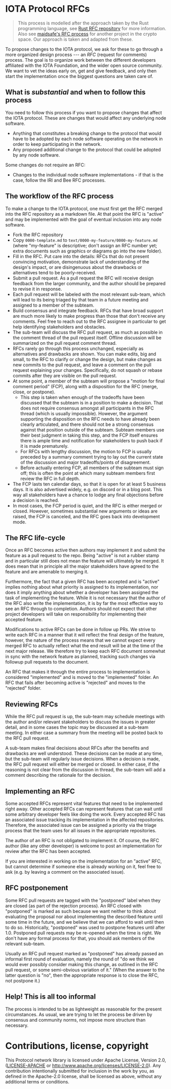 # IOTA Protocol RFCs

> This process is modelled after the approach taken by the Rust programming
language, see [Rust RFC repository] for more information. Also see
[maidsafe's RFC process] for another project in the crypto space.
Our approach is taken and adapted from these.

To propose changes to the IOTA protocol, we ask for these to go through a more
organized design process --- an *RFC* (request for comments) process. The goal
is to organize work between the different developers affiliated with the IOTA
Foundation, and the wider open source community. We want to vet the ideas early
on, get and give feedback, and only then start the implementation once the
biggest questions are taken care of.

## What is *substantial* and when to follow this process

You need to follow this process if you want to propose changes that affect the IOTA protocol. These are changes that would affect any underlying node software.

+ Anything that constitutes a breaking change to the protocol that would have to be adopted by each node software operating on the network in order to keep participating in the network.
+ Any proposed additional change to the protocol that could be adopted by any node software.

Some changes do not require an RFC:

+ Changes to the individual node software implementations - if that is the case, follow the IRI and Bee RFC processes.

## The workflow of the RFC process

To make a change to the IOTA protocol, one must first get the RFC
merged into the RFC repository as a markdown file. At that point the RFC is
"active" and may be implemented with the goal of eventual inclusion into any node software. 

+ Fork the RFC repository
+ Copy `0000-template.md` to `text/0000-my-feature/0000-my-feature.md` (where
  "my-feature" is descriptive; don't assign an RFC number yet; extra documents
  such as graphics or diagrams go into the new folder).
+ Fill in the RFC. Put care into the details: RFCs that do not present
  convincing motivation, demonstrate lack of understanding of the design's
  impact, or are disingenuous about the drawbacks or alternatives tend to be
  poorly-received.
+ Submit a pull request. As a pull request the RFC will receive design feedback
  from the larger community, and the author should be prepared to revise it in
  response.
+ Each pull request will be labeled with the most relevant sub-team, which will
  lead to its being triaged by that team in a future meeting and assigned to
  a member of the subteam.
+ Build consensus and integrate feedback. RFCs that have broad support are much
  more likely to make progress than those that don't receive any comments. Feel
  free to reach out to the RFC assignee in particular to get help identifying
  stakeholders and obstacles.
+ The sub-team will discuss the RFC pull request, as much as possible in the
  comment thread of the pull request itself. Offline discussion will be
  summarized on the pull request comment thread.
+ RFCs rarely go through this process unchanged, especially as alternatives and
  drawbacks are shown. You can make edits, big and small, to the RFC to clarify
  or change the design, but make changes as new commits to the pull request,
  and leave a comment on the pull request explaining your changes.
  Specifically, do not squash or rebase commits after they are visible on the
  pull request.
+ At some point, a member of the subteam will propose a "motion for final
  comment period" (FCP), along with a disposition for the RFC (merge, close, or
  postpone).
    + This step is taken when enough of the tradeoffs have been discussed that
      the subteam is in a position to make a decision. That does not require
      consensus amongst all participants in the RFC thread (which is usually
      impossible). However, the argument supporting the disposition on the RFC
      needs to have already been clearly articulated, and there should not be
      a strong consensus against that position outside of the subteam. Subteam
      members use their best judgment in taking this step, and the FCP itself
      ensures there is ample time and notification for stakeholders to push
      back if it is made prematurely.
    + For RFCs with lengthy discussion, the motion to FCP is usually preceded
      by a summary comment trying to lay out the current state of the
      discussion and major tradeoffs/points of disagreement.
    + Before actually entering FCP, all members of the subteam must sign off;
      this is often the point at which many subteam members first review the
      RFC in full depth.
+ The FCP lasts ten calendar days, so that it is open for at least 5 business
  days. It is also advertised widely, e.g. on discord or in a blog post. This
  way all stakeholders have a chance to lodge any final objections before
  a decision is reached.
+ In most cases, the FCP period is quiet, and the RFC is either merged or
  closed. However, sometimes substantial new arguments or ideas are raised, the
  FCP is canceled, and the RFC goes back into development mode.

## The RFC life-cycle

Once an RFC becomes active then authors may implement it and submit the feature
as a pull request to the repo. Being "active" is not a rubber stamp and in
particular still does not mean the feature will ultimately be merged. It does
mean that in principle all the major stakeholders have agreed to the feature
and are amenable to merging it.

Furthermore, the fact that a given RFC has been accepted and is "active"
implies nothing about what priority is assigned to its implementation, nor does
it imply anything about whether a developer has been assigned the task of
implementing the feature. While it is not necessary that the author of the RFC
also write the implementation, it is by far the most effective way to see an
RFC through to completion. Authors should not expect that other project
developers will take on responsibility for implementing their accepted feature.

Modifications to active RFCs can be done in follow up PRs. We strive to write
each RFC in a manner that it will reflect the final design of the feature,
however, the nature of the process means that we cannot expect every merged RFC
to actually reflect what the end result will be at the time of the next major
release. We therefore try to keep each RFC document somewhat in sync with the
network feature as planned, tracking such changes via followup pull requests to
the document.

An RFC that makes it through the entire process to implementation is considered
"implemented" and is moved to the "implemented" folder. An RFC that fails after
becoming active is "rejected" and moves to the "rejected" folder.

## Reviewing RFCs

While the RFC pull request is up, the sub-team may schedule meetings with the
author and/or relevant stakeholders to discuss the issues in greater detail,
and in some cases the topic may be discussed at a sub-team meeting. In either
case a summary from the meeting will be posted back to the RFC pull request.

A sub-team makes final decisions about RFCs after the benefits and drawbacks
are well understood. These decisions can be made at any time, but the sub-team
will regularly issue decisions. When a decision is made, the RFC pull request
will either be merged or closed. In either case, if the reasoning is not clear
from the discussion in thread, the sub-team will add a comment describing the
rationale for the decision.

## Implementing an RFC

Some accepted RFCs represent vital features that need to be implemented right
away. Other accepted RFCs can represent features that can wait until some
arbitrary developer feels like doing the work. Every accepted RFC has an
associated issue tracking its implementation in the affected repositories.
Therefore, the associated issue can be assigned a priority via the triage
process that the team uses for all issues in the appropriate repositories.

The author of an RFC is not obligated to implement it. Of course, the RFC
author (like any other developer) is welcome to post an implementation for
review after the RFC has been accepted.

If you are interested in working on the implementation for an "active" RFC, but
cannot determine if someone else is already working on it, feel free to ask
(e.g. by leaving a comment on the associated issue).

## RFC postponement

Some RFC pull requests are tagged with the "postponed" label when they are
closed (as part of the rejection process). An RFC closed with "postponed" is
marked as such because we want neither to think about evaluating the proposal
nor about implementing the described feature until some time in the future, and
we believe that we can afford to wait until then to do so. Historically,
"postponed" was used to postpone features until after 1.0. Postponed pull
requests may be re-opened when the time is right. We don't have any formal
process for that, you should ask members of the relevant sub-team.

Usually an RFC pull request marked as "postponed" has already passed an
informal first round of evaluation, namely the round of "do we think we would
ever possibly consider making this change, as outlined in the RFC pull request,
or some semi-obvious variation of it." (When the answer to the latter question
is "no", then the appropriate response is to close the RFC, not postpone it.)

## Help! This is all too informal

The process is intended to be as lightweight as reasonable for the present
circumstances. As usual, we are trying to let the process be driven by
consensus and community norms, not impose more structure than necessary.

# Contributions, license, copyright

This Protocol network library is licensed under Apache License, Version 2.0,
([LICENSE-APACHE] or http://www.apache.org/licenses/LICENSE-2.0). Any
contribution intentionally submitted for inclusion in the work by you, as
defined in the Apache-2.0 license, shall be licensed as above, without any
additional terms or conditions.

[maidsafe's RFC process]: https://github.com/maidsafe/rfcs
[LICENSE-APACHE]: https://github.com/iotaledger/bee-rfcs/blob/master/LICENSE-APACHE
[Rust RFC repository]: https://github.com/rust-lang/rfcs
